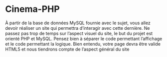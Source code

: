 # Cinema-PHP

À partir de la base de données MySQL fournie avec le sujet, vous allez devoir réaliser un site qui permettra
d’interagir avec cette dernière. Ne passez pas trop de temps sur l’aspect visuel du site, le but du projet
est orienté PHP et MySQL. Pensez bien à séparer le code permettant l’affichage et le code permettant la
logique. Bien entendu, votre page devra être valide HTML5 et nous tiendrons compte de l’aspect général
du site
